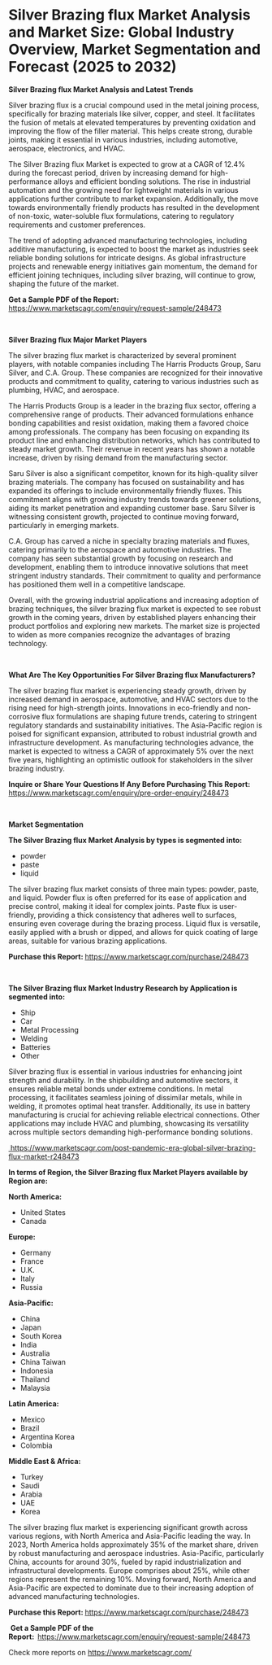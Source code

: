 <p><h1>Silver Brazing flux Market Analysis and Market Size: Global Industry Overview, Market Segmentation and Forecast (2025 to 2032)</h1></p><p><strong>Silver Brazing flux Market Analysis and Latest Trends</strong></p>
<p><p>Silver brazing flux is a crucial compound used in the metal joining process, specifically for brazing materials like silver, copper, and steel. It facilitates the fusion of metals at elevated temperatures by preventing oxidation and improving the flow of the filler material. This helps create strong, durable joints, making it essential in various industries, including automotive, aerospace, electronics, and HVAC.</p><p>The Silver Brazing flux Market is expected to grow at a CAGR of 12.4% during the forecast period, driven by increasing demand for high-performance alloys and efficient bonding solutions. The rise in industrial automation and the growing need for lightweight materials in various applications further contribute to market expansion. Additionally, the move towards environmentally friendly products has resulted in the development of non-toxic, water-soluble flux formulations, catering to regulatory requirements and customer preferences. </p><p>The trend of adopting advanced manufacturing technologies, including additive manufacturing, is expected to boost the market as industries seek reliable bonding solutions for intricate designs. As global infrastructure projects and renewable energy initiatives gain momentum, the demand for efficient joining techniques, including silver brazing, will continue to grow, shaping the future of the market.</p></p>
<p><strong>Get a Sample PDF of the Report:&nbsp;</strong> <a href="https://www.marketscagr.com/enquiry/request-sample/248473?utm_campaign=3016&utm_medium=2&utm_source=Github&utm_content=ia&utm_term=30032025&utm_id=silver-brazing-flux">https://www.marketscagr.com/enquiry/request-sample/248473</a></p>
<p>&nbsp;</p>
<p><strong>Silver Brazing flux Major Market Players</strong></p>
<p><p>The silver brazing flux market is characterized by several prominent players, with notable companies including The Harris Products Group, Saru Silver, and C.A. Group. These companies are recognized for their innovative products and commitment to quality, catering to various industries such as plumbing, HVAC, and aerospace.</p><p>The Harris Products Group is a leader in the brazing flux sector, offering a comprehensive range of products. Their advanced formulations enhance bonding capabilities and resist oxidation, making them a favored choice among professionals. The company has been focusing on expanding its product line and enhancing distribution networks, which has contributed to steady market growth. Their revenue in recent years has shown a notable increase, driven by rising demand from the manufacturing sector.</p><p>Saru Silver is also a significant competitor, known for its high-quality silver brazing materials. The company has focused on sustainability and has expanded its offerings to include environmentally friendly fluxes. This commitment aligns with growing industry trends towards greener solutions, aiding its market penetration and expanding customer base. Saru Silver is witnessing consistent growth, projected to continue moving forward, particularly in emerging markets.</p><p>C.A. Group has carved a niche in specialty brazing materials and fluxes, catering primarily to the aerospace and automotive industries. The company has seen substantial growth by focusing on research and development, enabling them to introduce innovative solutions that meet stringent industry standards. Their commitment to quality and performance has positioned them well in a competitive landscape.</p><p>Overall, with the growing industrial applications and increasing adoption of brazing techniques, the silver brazing flux market is expected to see robust growth in the coming years, driven by established players enhancing their product portfolios and exploring new markets. The market size is projected to widen as more companies recognize the advantages of brazing technology.</p></p>
<p>&nbsp;</p>
<p><strong>What Are The Key Opportunities For Silver Brazing flux Manufacturers?</strong></p>
<p><p>The silver brazing flux market is experiencing steady growth, driven by increased demand in aerospace, automotive, and HVAC sectors due to the rising need for high-strength joints. Innovations in eco-friendly and non-corrosive flux formulations are shaping future trends, catering to stringent regulatory standards and sustainability initiatives. The Asia-Pacific region is poised for significant expansion, attributed to robust industrial growth and infrastructure development. As manufacturing technologies advance, the market is expected to witness a CAGR of approximately 5% over the next five years, highlighting an optimistic outlook for stakeholders in the silver brazing industry.</p></p>
<p><strong>Inquire or Share Your Questions If Any Before Purchasing This Report:</strong> <a href="https://www.marketscagr.com/enquiry/pre-order-enquiry/248473?utm_campaign=3016&utm_medium=2&utm_source=Github&utm_content=ia&utm_term=30032025&utm_id=silver-brazing-flux">https://www.marketscagr.com/enquiry/pre-order-enquiry/248473</a></p>
<p>&nbsp;</p>
<p><strong>Market Segmentation</strong></p>
<p><strong>The Silver Brazing flux Market Analysis by types is segmented into:</strong></p>
<p><ul><li>powder</li><li>paste</li><li>liquid</li></ul></p>
<p><p>The silver brazing flux market consists of three main types: powder, paste, and liquid. Powder flux is often preferred for its ease of application and precise control, making it ideal for complex joints. Paste flux is user-friendly, providing a thick consistency that adheres well to surfaces, ensuring even coverage during the brazing process. Liquid flux is versatile, easily applied with a brush or dipped, and allows for quick coating of large areas, suitable for various brazing applications.</p></p>
<p><strong>Purchase this Report:&nbsp;</strong><a href="https://www.marketscagr.com/purchase/248473?utm_campaign=3016&utm_medium=2&utm_source=Github&utm_content=ia&utm_term=30032025&utm_id=silver-brazing-flux">https://www.marketscagr.com/purchase/248473</a></p>
<p>&nbsp;</p>
<p><strong>The Silver Brazing flux Market Industry Research by Application is segmented into:</strong></p>
<p><ul><li>Ship</li><li>Car</li><li>Metal Processing</li><li>Welding</li><li>Batteries</li><li>Other</li></ul></p>
<p><p>Silver brazing flux is essential in various industries for enhancing joint strength and durability. In the shipbuilding and automotive sectors, it ensures reliable metal bonds under extreme conditions. In metal processing, it facilitates seamless joining of dissimilar metals, while in welding, it promotes optimal heat transfer. Additionally, its use in battery manufacturing is crucial for achieving reliable electrical connections. Other applications may include HVAC and plumbing, showcasing its versatility across multiple sectors demanding high-performance bonding solutions.</p></p>
<p><a href="https://www.marketscagr.com/post-pandemic-era-global-silver-brazing-flux-market-r248473?utm_campaign=3016&utm_medium=2&utm_source=Github&utm_content=ia&utm_term=30032025&utm_id=silver-brazing-flux">&nbsp;https://www.marketscagr.com/post-pandemic-era-global-silver-brazing-flux-market-r248473</a></p>
<p><strong>In terms of Region, the Silver Brazing flux Market Players available by Region are:</strong></p>
<p>
    <p> <strong> North America: </strong>
        <ul>
            <li>United States</li>
            <li>Canada</li>
        </ul>
        </p> 
    <p> <strong> Europe: </strong>
        <ul>
            <li>Germany</li>
            <li>France</li>
            <li>U.K.</li>
            <li>Italy</li>
            <li>Russia</li>
        </ul>
        </p> 
    <p> <strong> Asia-Pacific: </strong>
        <ul>
            <li>China</li>
            <li>Japan</li>
            <li>South Korea</li>
            <li>India</li>
            <li>Australia</li>
            <li>China Taiwan</li>
            <li>Indonesia</li>
            <li>Thailand</li>
            <li>Malaysia</li>
        </ul>
        </p> 
    <p> <strong> Latin America: </strong>
        <ul>
            <li>Mexico</li>
            <li>Brazil</li>
            <li>Argentina Korea</li>
            <li>Colombia</li>
        </ul>
        </p> 
    <p> <strong> Middle East & Africa: </strong>
        <ul>
            <li>Turkey</li>
            <li>Saudi</li>
            <li>Arabia</li>
            <li>UAE</li>
            <li>Korea</li>
        </ul>
    </p>
    </p>
<p><p>The silver brazing flux market is experiencing significant growth across various regions, with North America and Asia-Pacific leading the way. In 2023, North America holds approximately 35% of the market share, driven by robust manufacturing and aerospace industries. Asia-Pacific, particularly China, accounts for around 30%, fueled by rapid industrialization and infrastructural developments. Europe comprises about 25%, while other regions represent the remaining 10%. Moving forward, North America and Asia-Pacific are expected to dominate due to their increasing adoption of advanced manufacturing technologies.</p></p>
<p><strong>Purchase this Report: </strong><a href="https://www.marketscagr.com/purchase/248473?utm_campaign=3016&utm_medium=2&utm_source=Github&utm_content=ia&utm_term=30032025&utm_id=silver-brazing-flux">https://www.marketscagr.com/purchase/248473</a></p>
<p>&nbsp;<strong>Get a Sample PDF of the Report:&nbsp;&nbsp;</strong><a href="https://www.marketscagr.com/enquiry/request-sample/248473?utm_campaign=3016&utm_medium=2&utm_source=Github&utm_content=ia&utm_term=30032025&utm_id=silver-brazing-flux">https://www.marketscagr.com/enquiry/request-sample/248473</a></p>
<p><strong></strong></p>
<p>Check more reports on <a href="https://www.marketscagr.com/?utm_campaign=3016&utm_medium=2&utm_source=Github&utm_content=ia&utm_term=30032025&utm_id=silver-brazing-flux">https://www.marketscagr.com/</a></p>